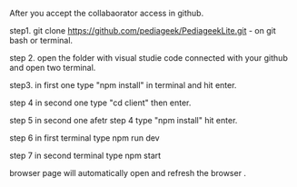 After you accept the collabaorator access in github.

step1.
git clone https://github.com/pediageek/PediageekLite.git - on git bash or terminal.

step 2.
open the folder with visual studie code connected with your github and open two terminal.


step3.
in first one type "npm install" in terminal and hit enter. 

step 4
in second one type "cd client" then enter.

step 5
in second one afetr step 4 type "npm install" hit enter.

step 6
in first terminal type npm run dev

step 7
in second terminal type npm start

browser page will automatically open and refresh the browser .

